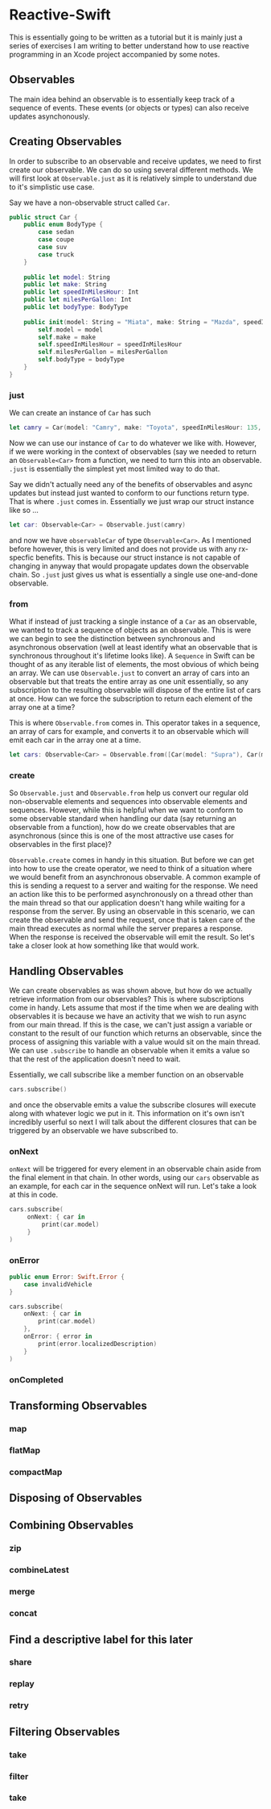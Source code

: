 # Reactive-Swift
This is essentially going to be written as a tutorial but it is mainly just a series of exercises I am writing to
better understand how to use reactive programming in an Xcode project accompanied by some notes.

## Observables
The main idea behind an observable is to essentially keep track of a sequence of events. These events (or objects or types)
can also receive updates asynchonously. 

## Creating Observables
In order to subscribe to an observable and receive updates, we need to first create our observable. We can do so using several different methods. 
We will first look at `Observable.just` as it is relatively simple to understand due to it's simplistic use case.

Say we have a non-observable struct called `Car`. 

```swift
public struct Car {
    public enum BodyType {
        case sedan
        case coupe
        case suv
        case truck
    }
    
    public let model: String
    public let make: String
    public let speedInMilesHour: Int
    public let milesPerGallon: Int
    public let bodyType: BodyType
    
    public init(model: String = "Miata", make: String = "Mazda", speedInMilesHour: Int = 143, milesPerGallon: Int = 32, bodyType: BodyType = .coupe) {
        self.model = model
        self.make = make
        self.speedInMilesHour = speedInMilesHour
        self.milesPerGallon = milesPerGallon
        self.bodyType = bodyType
    }
}
```

### just
We can create an instance of `Car` has such

```swift
let camry = Car(model: "Camry", make: "Toyota", speedInMilesHour: 135, milesPerGallon: 30, bodyType: .sedan)
```

Now we can use our instance of `Car` to do whatever we like with. However, if we were working in the context of observables (say we needed to return 
an `Observable<Car>` from a function, we need to turn this into an observable. `.just` is essentially the simplest yet most limited way to do that.

Say we didn't actually need any of the benefits of observables and async updates but instead just wanted to conform to our functions return type. 
That is where `.just` comes in. Essentially we just wrap our struct instance like so ...

```swift
let car: Observable<Car> = Observable.just(camry)
```

and now we have `observableCar` of type `Observable<Car>`. As I mentioned before however, this is very limited and does not provide us with any rx-specfic 
benefits. This is because our struct instance is not capable of changing in anyway that would propagate updates down the observable chain. So `.just` just 
gives us what is essentially a single use one-and-done observable. 

### from
What if instead of just tracking a single instance of a `Car` as an observable, we wanted to track a sequence of objects as an observable. This is were
we can begin to see the distinction between synchronous and asynchronous observation (well at least identify what an observable that is synchronous throughout
it's lifetime looks like). A `Sequence` in Swift can be thought of as any iterable list of elements, the most obvious of which being an array. We can use 
`Observable.just` to convert an array of cars into an observable but that treats the entire array as one unit essentially, so any subscription to the 
resulting observable will dispose of the entire list of cars at once. How can we force the subscription to return each element of the array one at a time?

This is where `Observable.from` comes in. This operator takes in a sequence, an array of cars for example, and converts it to an observable which will
emit each car in the array one at a time.

```swift
let cars: Observable<Car> = Observable.from([Car(model: "Supra"), Car(model: "747"), Car(model: "Camaro"), Car(model: "Mustang")])
```

### create
So `Observable.just` and `Observable.from` help us convert our regular old non-observable elements and sequences into observable elements and sequences. 
However, while this is helpful when we want to conform to some observable standard when handling our data (say returning an observable from a function),
how do we create observables that are asynchronous (since this is one of the most attractive use cases for observables in the first place)?

`Observable.create` comes in handy in this situation. But before we can get into how to use the create operator, we need to think of a situation where
we would benefit from an asynchronous observable. A common example of this is sending a request to a server and waiting for the response. We need 
an action like this to be performed asynchronously on a thread other than the main thread so that our application doesn't hang while waiting for a response
from the server. By using an observable in this scenario, we can create the observable and send the request, once that is taken care of the main thread 
executes as normal while the server prepares a response. When the response is received the observable will emit the result. So let's take a closer look at
how something like that would work.

## Handling Observables
We can create observables as was shown above, but how do we actually retrieve information from our observables? This is where subscriptions come in handy.
Lets assume that most if the time when we are dealing with observables it is because we have an activity that we wish to run async from our 
main thread. If this is the case, we can't just assign a variable or constant to the result of our function which returns an observable, since the process 
of assigning this variable with a value would sit on the main thread. We can use `.subscribe` to handle an observable when it emits a value so that the rest
of the application doesn't need to wait. 

Essentially, we call subscribe like a member function on an observable

```swift
cars.subscribe()
```

and once the observable emits a value the subscribe closures will execute along with whatever logic we put in it. This information on it's own isn't incredibly
userful so next I will talk about the different closures that can be triggered by an observable we have subscribed to.

### onNext
`onNext` will be triggered for every element in an observable chain aside from the final element in that chain. In other words, using our `cars` observable 
as an example, for each car in the sequence onNext will run. Let's take a look at this in code.

```swift
cars.subscribe(
     onNext: { car in
         print(car.model)
     }
)
```



### onError
```swift
public enum Error: Swift.Error {
    case invalidVehicle
}
```


```swift
cars.subscribe(
    onNext: { car in
        print(car.model)
    },
    onError: { error in
        print(error.localizedDescription)
    }
)
```




### onCompleted


## Transforming Observables
### map


### flatMap


### compactMap


## Disposing of Observables


## Combining Observables
### zip


### combineLatest


### merge


### concat


## Find a descriptive label for this later

### share


### replay


### retry


## Filtering Observables

### take


### filter

### take



